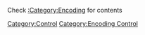 Check [:Category:Encoding](:Category:Encoding "wikilink") for contents

[Category:Control](Category:Control "wikilink") [Category:Encoding
Control](Category:Encoding_Control "wikilink")
